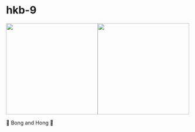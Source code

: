 # hkb-9
<img src="https://user-images.githubusercontent.com/34447105/88755690-aca7c180-d19c-11ea-9d87-ecc618158275.png" width="250"><img src="https://user-images.githubusercontent.com/34447105/88755675-a4e81d00-d19c-11ea-96f8-6339e0cf675a.png" width="250"><br/>

 🤮 Bong and Hong  🤑
